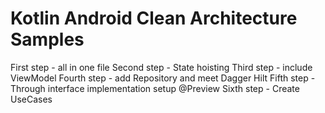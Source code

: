 # Kotlin Android Clean Architecture Samples
First step - all in one file
Second step - State hoisting
Third step - include ViewModel
Fourth step - add Repository and meet Dagger Hilt
Fifth step - Through interface implementation setup @Preview
Sixth step - Create UseCases